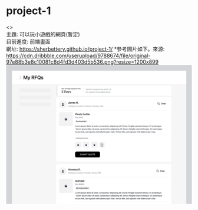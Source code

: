 # project-1

<<Team Project>>  
主題: 可以玩小遊戲的網頁(暫定)  
目前進度: 前端畫面  
網址: https://sherbettery.github.io/project-1/
*參考圖片如下。來源: https://cdn.dribbble.com/userupload/9788674/file/original-97e88b3e8c10081c8d4fd3d403d5b536.png?resize=1200x899
![image](https://github.com/Sherbettery/project-1/blob/master/imgs/thread.png?raw=true)
